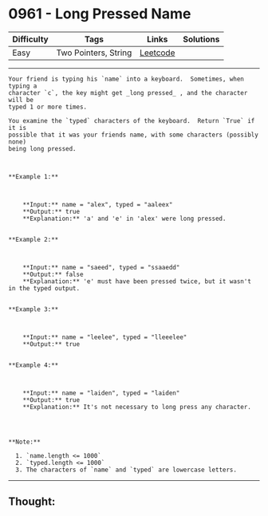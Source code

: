 # 0961 - Long Pressed Name

Difficulty  | Tags | Links | Solutions
----------- | ---- | ----- | -----
Easy | Two Pointers, String | [Leetcode](https://leetcode.com/problems/long-pressed-name/description/) |


-----------

```
Your friend is typing his `name` into a keyboard.  Sometimes, when typing a
character `c`, the key might get _long pressed_ , and the character will be
typed 1 or more times.

You examine the `typed` characters of the keyboard.  Return `True` if it is
possible that it was your friends name, with some characters (possibly none)
being long pressed.



**Example 1:**

    
    
    **Input:** name = "alex", typed = "aaleex"
    **Output:** true
    **Explanation:** 'a' and 'e' in 'alex' were long pressed.
    

**Example 2:**

    
    
    **Input:** name = "saeed", typed = "ssaaedd"
    **Output:** false
    **Explanation:** 'e' must have been pressed twice, but it wasn't in the typed output.
    

**Example 3:**

    
    
    **Input:** name = "leelee", typed = "lleeelee"
    **Output:** true
    

**Example 4:**

    
    
    **Input:** name = "laiden", typed = "laiden"
    **Output:** true
    **Explanation:** It's not necessary to long press any character.
    



**Note:**

  1. `name.length <= 1000`
  2. `typed.length <= 1000`
  3. The characters of `name` and `typed` are lowercase letters.
```

-----------

## Thought:
